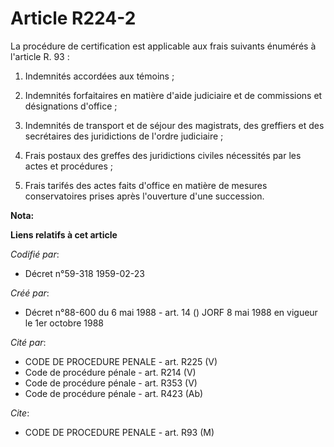 # Article R224-2

La procédure de certification est applicable aux frais suivants énumérés à l'article R. 93 :

1. Indemnités accordées aux témoins ;

2. Indemnités forfaitaires en matière d'aide judiciaire et de commissions et désignations d'office ;

3. Indemnités de transport et de séjour des magistrats, des greffiers et des secrétaires des juridictions de l'ordre
judiciaire ;

4. Frais postaux des greffes des juridictions civiles nécessités par les actes et procédures ;

5. Frais tarifés des actes faits d'office en matière de mesures conservatoires prises après l'ouverture d'une succession.

**Nota:**



**Liens relatifs à cet article**

_Codifié par_:

  - Décret n°59-318 1959-02-23

_Créé par_:

  - Décret n°88-600 du 6 mai 1988 - art. 14 () JORF 8 mai 1988 en vigueur le 1er octobre 1988

_Cité par_:

  - CODE DE PROCEDURE PENALE - art. R225 (V)
  - Code de procédure pénale - art. R214 (V)
  - Code de procédure pénale - art. R353 (V)
  - Code de procédure pénale - art. R423 (Ab)

_Cite_:

  - CODE DE PROCEDURE PENALE - art. R93 (M)
